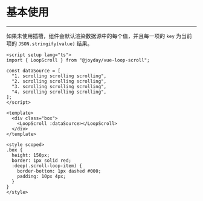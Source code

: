 # 基本使用

---

如果未使用插槽，组件会默认渲染数据源中的每个值，并且每一项的 `key` 为当前项的 `JSON.stringify(value)` 结果。

<script setup lang="ts">
import { LoopScroll } from "@joyday/vue-loop-scroll";;

const dataSource = [
  "1. scrolling scrolling scrolling",
  "2. scrolling scrolling scrolling",
  "3. scrolling scrolling scrolling",
  "4. scrolling scrolling scrolling",
];
</script>

<div :class="$style.box">
  <LoopScroll :dataSource></LoopScroll>
</div>

<style module>
  .box {
    height: 150px;
    border: 1px solid red;
    :global(.scroll-loop-item) {
      border-bottom: 1px dashed #000;
      padding: 10px 4px;
    }
  }
</style>

```vue
<script setup lang="ts">
import { LoopScroll } from "@joyday/vue-loop-scroll";

const dataSource = [
  "1. scrolling scrolling scrolling",
  "2. scrolling scrolling scrolling",
  "3. scrolling scrolling scrolling",
  "4. scrolling scrolling scrolling",
];
</script>

<template>
  <div class="box">
    <LoopScroll :dataSource></LoopScroll>
  </div>
</template>

<style scoped>
.box {
  height: 150px;
  border: 1px solid red;
  :deep(.scroll-loop-item) {
    border-bottom: 1px dashed #000;
    padding: 10px 4px;
  }
}
</style>
```
